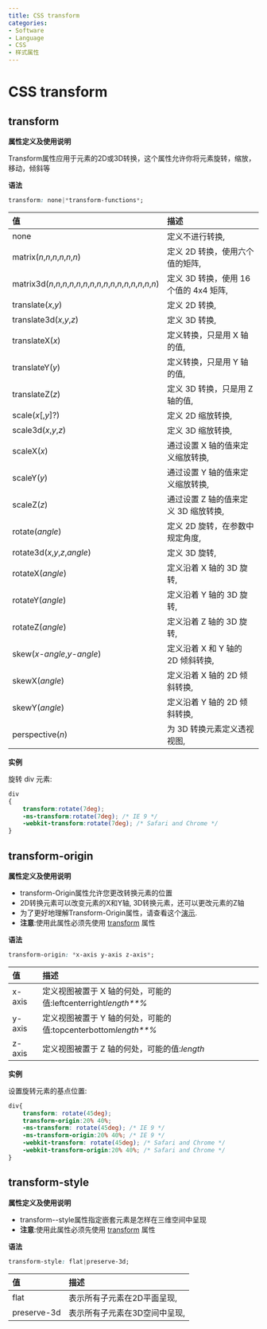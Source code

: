 ```yaml
---
title: CSS transform
categories:
- Software
- Language
- CSS
- 样式属性
---
```

# CSS transform

## transform

**属性定义及使用说明**

Transform属性应用于元素的2D或3D转换，这个属性允许你将元素旋转，缩放，移动，倾斜等

**语法**

```css
transform: none|*transform-functions*;
```

| 值                                                           | 描述                                    |
| :----------------------------------------------------------- | :-------------------------------------- |
| none                                                         | 定义不进行转换,                        |
| matrix(*n*,*n*,*n*,*n*,*n*,*n*)                              | 定义 2D 转换，使用六个值的矩阵,        |
| matrix3d(*n*,*n*,*n*,*n*,*n*,*n*,*n*,*n*,*n*,*n*,*n*,*n*,*n*,*n*,*n*,*n*) | 定义 3D 转换，使用 16 个值的 4x4 矩阵, |
| translate(*x*,*y*)                                           | 定义 2D 转换,                          |
| translate3d(*x*,*y*,*z*)                                     | 定义 3D 转换,                          |
| translateX(*x*)                                              | 定义转换，只是用 X 轴的值,             |
| translateY(*y*)                                              | 定义转换，只是用 Y 轴的值,             |
| translateZ(*z*)                                              | 定义 3D 转换，只是用 Z 轴的值,         |
| scale(*x*[,*y*]?)                                            | 定义 2D 缩放转换,                      |
| scale3d(*x*,*y*,*z*)                                         | 定义 3D 缩放转换,                      |
| scaleX(*x*)                                                  | 通过设置 X 轴的值来定义缩放转换,       |
| scaleY(*y*)                                                  | 通过设置 Y 轴的值来定义缩放转换,       |
| scaleZ(*z*)                                                  | 通过设置 Z 轴的值来定义 3D 缩放转换,   |
| rotate(*angle*)                                              | 定义 2D 旋转，在参数中规定角度,        |
| rotate3d(*x*,*y*,*z*,*angle*)                                | 定义 3D 旋转,                          |
| rotateX(*angle*)                                             | 定义沿着 X 轴的 3D 旋转,               |
| rotateY(*angle*)                                             | 定义沿着 Y 轴的 3D 旋转,               |
| rotateZ(*angle*)                                             | 定义沿着 Z 轴的 3D 旋转,               |
| skew(*x-angle*,*y-angle*)                                    | 定义沿着 X 和 Y 轴的 2D 倾斜转换,      |
| skewX(*angle*)                                               | 定义沿着 X 轴的 2D 倾斜转换,           |
| skewY(*angle*)                                               | 定义沿着 Y 轴的 2D 倾斜转换,           |
| perspective(*n*)                                             | 为 3D 转换元素定义透视视图,            |

**实例**

旋转 div 元素:

```css
div
{
    transform:rotate(7deg);
    -ms-transform:rotate(7deg); /* IE 9 */
    -webkit-transform:rotate(7deg); /* Safari and Chrome */
}
```

## transform-origin

**属性定义及使用说明**

- transform-Origin属性允许您更改转换元素的位置
- 2D转换元素可以改变元素的X和Y轴, 3D转换元素，还可以更改元素的Z轴
- 为了更好地理解Transform-Origin属性，请查看这个[演示](https://www.runoob.com/try/try.php?filename=trycss3_transform-origin_inuse).
- **注意**:使用此属性必须先使用 [transform](https://www.runoob.com/cssref/css3-pr-transform.html) 属性

**语法**

```css
transform-origin: *x-axis y-axis z-axis*;
```

| 值     | 描述                                                         |
| :----- | :----------------------------------------------------------- |
| x-axis | 定义视图被置于 X 轴的何处，可能的值:leftcenterright*length**%* |
| y-axis | 定义视图被置于 Y 轴的何处，可能的值:topcenterbottom*length**%* |
| z-axis | 定义视图被置于 Z 轴的何处，可能的值:*length*                |

**实例**

设置旋转元素的基点位置:

```css
div{
    transform: rotate(45deg);
    transform-origin:20% 40%;
    -ms-transform: rotate(45deg); /* IE 9 */
    -ms-transform-origin:20% 40%; /* IE 9 */
    -webkit-transform: rotate(45deg); /* Safari and Chrome */
    -webkit-transform-origin:20% 40%; /* Safari and Chrome */
}
```

## transform-style

**属性定义及使用说明**

- transform--style属性指定嵌套元素是怎样在三维空间中呈现
- **注意**:使用此属性必须先使用 [transform](https://www.runoob.com/cssref/css3-pr-transform.html) 属性

**语法**

```css
transform-style: flat|preserve-3d;
```

| 值          | 描述                           |
| :---------- | :----------------------------- |
| flat        | 表示所有子元素在2D平面呈现,   |
| preserve-3d | 表示所有子元素在3D空间中呈现, |